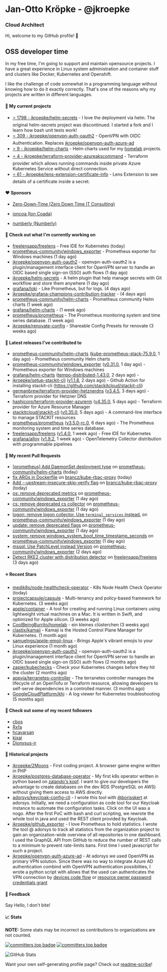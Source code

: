 # Jan-Otto Kröpke - @jkroepke
### Cloud Architect 

Hi, welcome to my GitHub profile! 👋

## OSS developer time
In my free time, I'm going to support and maintain opensource projects. I have a great experience in Linux system administration and container stuff and clusters like Docker, Kubernetes and Openshift.

I like the challenge of code somewhat in a programming language without knowing how to do it exactly correctly. That's one of the reasons why my projects are written in different languages.

#### 🌱 My current projects
- [⭐️ 1798 - jkroepke/helm-secrets](https://github.com/jkroepke/helm-secrets) - I love the deployment via helm. The original helm-secrets project was discontinued. I started a fork and I learn how bash unit tests work!
- [⭐️ 309 - jkroepke/openvpn-auth-oauth2](https://github.com/jkroepke/openvpn-auth-oauth2) - OpenVPN with OIDC Authentication. Replaces  [jkroepke/openvpn-auth-azure-ad](https://github.com/jkroepke/openvpn-auth-azure-ad) 
- [⭐️ 9 - jkroepke/helm-charts](https://github.com/jkroepke/helm-charts) - Helm charts used for my [homelab](https://github.com/jkroepke/homelab) projects.
- [⭐️ 4 - jkroepke/terraform-provider-azureakscommand](https://github.com/jkroepke/terraform-provider-azureakscommand) - Terraform provider which allows running commands inside private Azure Kubernetes Service without direct connection.
- [⭐️ 61 - jkroepke/lens-extension-certificate-info](https://github.com/jkroepke/lens-extension-certificate-info) - Lens Extension to see details of a certificate inside a secret.

#### ❤️ Sponsors

- [Zero-Down-Time (Zero Down Time IT Consulting)](https://github.com/Zero-Down-Time)

- [ioncoa (Ion Coada)](https://github.com/ioncoa)

- [numberly (Numberly)](https://github.com/numberly)


#### 👷 Check out what I'm currently working on

- [freelensapp/freelens](https://github.com/freelensapp/freelens) - Free IDE for Kubernetes (today)
- [prometheus-community/windows_exporter](https://github.com/prometheus-community/windows_exporter) - Prometheus exporter for Windows machines (1 day ago)
- [jkroepke/openvpn-auth-oauth2](https://github.com/jkroepke/openvpn-auth-oauth2) - openvpn-auth-oauth2 is a plugin/management interface client for OpenVPN server to handle an OIDC based single sign-on (SSO) auth flows (1 day ago)
- [jkroepke/helm-secrets](https://github.com/jkroepke/helm-secrets) - A helm plugin that help manage secrets with Git workflow and store them anywhere (1 day ago)
- [grafana/loki](https://github.com/grafana/loki) - Like Prometheus, but for logs. (4 days ago)
- [jkroepke/grafana-champions-contribution-tracker](https://github.com/jkroepke/grafana-champions-contribution-tracker) -  (4 days ago)
- [prometheus-community/helm-charts](https://github.com/prometheus-community/helm-charts) - Prometheus community Helm charts (1 week ago)
- [grafana/helm-charts](https://github.com/grafana/helm-charts) -  (1 week ago)
- [prometheus/prometheus](https://github.com/prometheus/prometheus) - The Prometheus monitoring system and time series database. (1 week ago)
- [jkroepke/renovate-config](https://github.com/jkroepke/renovate-config) - Shareable Config Presets for renovate (3 weeks ago)

#### 🔭 Latest releases I've contributed to

- [prometheus-community/helm-charts](https://github.com/prometheus-community/helm-charts) ([kube-prometheus-stack-75.9.0](https://github.com/prometheus-community/helm-charts/releases/tag/kube-prometheus-stack-75.9.0), 1 day ago) - Prometheus community Helm charts
- [prometheus-community/windows_exporter](https://github.com/prometheus-community/windows_exporter) ([v0.31.0](https://github.com/prometheus-community/windows_exporter/releases/tag/v0.31.0), 1 day ago) - Prometheus exporter for Windows machines
- [grafana/helm-charts](https://github.com/grafana/helm-charts) ([tempo-distributed-1.43.0](https://github.com/grafana/helm-charts/releases/tag/tempo-distributed-1.43.0), 2 days ago) - 
- [jkroepke/setup-stackit-cli](https://github.com/jkroepke/setup-stackit-cli) ([v1.1.8](https://github.com/jkroepke/setup-stackit-cli/releases/tag/v1.1.8), 2 days ago) - Github Action for installing stackit-cli (https://github.com/stackitcloud/stackit-cli)
- [germanbrew/terraform-provider-hetznerdns](https://github.com/germanbrew/terraform-provider-hetznerdns) ([v3.4.5](https://github.com/germanbrew/terraform-provider-hetznerdns/releases/tag/v3.4.5), 3 days ago) - Terraform provider for Hetzner DNS
- [hashicorp/terraform-provider-azurerm](https://github.com/hashicorp/terraform-provider-azurerm) ([v4.35.0](https://github.com/hashicorp/terraform-provider-azurerm/releases/tag/v4.35.0), 5 days ago) - Terraform provider for Azure Resource Manager
- [stackitcloud/stackit-cli](https://github.com/stackitcloud/stackit-cli) ([v0.35.0](https://github.com/stackitcloud/stackit-cli/releases/tag/v0.35.0), 5 days ago) - A command-line interface to manage STACKIT resources
- [prometheus/prometheus](https://github.com/prometheus/prometheus) ([v3.5.0-rc.0](https://github.com/prometheus/prometheus/releases/tag/v3.5.0-rc.0), 6 days ago) - The Prometheus monitoring system and time series database.
- [freelensapp/freelens](https://github.com/freelensapp/freelens) ([v1.4.0](https://github.com/freelensapp/freelens/releases/tag/v1.4.0), 1 week ago) - Free IDE for Kubernetes
- [grafana/alloy](https://github.com/grafana/alloy) ([v1.9.2](https://github.com/grafana/alloy/releases/tag/v1.9.2), 1 week ago) - OpenTelemetry Collector distribution with programmable pipelines

#### 🔨 My recent Pull Requests

- [[prometheus] Add DaemonSet deployment type](https://github.com/prometheus-community/helm-charts/pull/5869) on [prometheus-community/helm-charts](https://github.com/prometheus-community/helm-charts) (today)
- [fix ARGs in Dockerfile](https://github.com/brancz/kube-rbac-proxy/pull/383) on [brancz/kube-rbac-proxy](https://github.com/brancz/kube-rbac-proxy) (today)
- [Add --upstream-insecure-skip-verify flag](https://github.com/brancz/kube-rbac-proxy/pull/382) on [brancz/kube-rbac-proxy](https://github.com/brancz/kube-rbac-proxy) (today)
- [os: remove deprecated metrics](https://github.com/prometheus-community/windows_exporter/pull/2116) on [prometheus-community/windows_exporter](https://github.com/prometheus-community/windows_exporter) (1 day ago)
- [cs: remove deprecated cs collector](https://github.com/prometheus-community/windows_exporter/pull/2115) on [prometheus-community/windows_exporter](https://github.com/prometheus-community/windows_exporter) (1 day ago)
- [logon: remove logon collector. Use `terminal_services` instead.](https://github.com/prometheus-community/windows_exporter/pull/2114) on [prometheus-community/windows_exporter](https://github.com/prometheus-community/windows_exporter) (1 day ago)
- [update: remove deprecated flags](https://github.com/prometheus-community/windows_exporter/pull/2113) on [prometheus-community/windows_exporter](https://github.com/prometheus-community/windows_exporter) (1 day ago)
- [system: remove windows_system_boot_time_timestamp_seconds](https://github.com/prometheus-community/windows_exporter/pull/2112) on [prometheus-community/windows_exporter](https://github.com/prometheus-community/windows_exporter) (1 day ago)
- [mssql: Use PatchLevel instead Version](https://github.com/prometheus-community/windows_exporter/pull/2108) on [prometheus-community/windows_exporter](https://github.com/prometheus-community/windows_exporter) (2 days ago)
- [Detect RKE2 cluster with distribution detector](https://github.com/freelensapp/freelens/pull/947) on [freelensapp/freelens](https://github.com/freelensapp/freelens) (3 days ago)

#### ⭐ Recent Stars

- [medik8s/node-healthcheck-operator](https://github.com/medik8s/node-healthcheck-operator) - K8s Node Health Check Operator (today)
- [projectcapsule/capsule](https://github.com/projectcapsule/capsule) - Multi-tenancy and policy-based framework for Kubernetes. (3 weeks ago)
- [apple/container](https://github.com/apple/container) - A tool for creating and running Linux containers using lightweight virtual machines on a Mac. It is written in Swift, and optimized for Apple silicon.  (3 weeks ago)
- [CoolBeingBurrito/homelab](https://github.com/CoolBeingBurrito/homelab) - ein kleines clüsterchen (3 weeks ago)
- [clastix/kamaji](https://github.com/clastix/kamaji) - Kamaji is the Hosted Control Plane Manager for Kubernetes. (1 month ago)
- [samuelngs/apple-emoji-linux](https://github.com/samuelngs/apple-emoji-linux) - Brings Apple's vibrant emojis to your Linux experience (1 month ago)
- [jkroepke/openvpn-auth-oauth2](https://github.com/jkroepke/openvpn-auth-oauth2) - openvpn-auth-oauth2 is a plugin/management interface client for OpenVPN server to handle an OIDC based single sign-on (SSO) auth flows (2 months ago)
- [zapier/kubechecks](https://github.com/zapier/kubechecks) - Check your Kubernetes changes before they hit the cluster (2 months ago)
- [appvia/terranetes-controller](https://github.com/appvia/terranetes-controller) - The terranetes controller manages the lifecycle of an OpenTofu or Terraform resource, allowing developers to self-serve dependencies in a controlled manner. (3 months ago)
- [GoogleCloudPlatform/khi](https://github.com/GoogleCloudPlatform/khi) - A log viewer for Kubernetes troubleshooting (5 months ago)

#### 👯 Check out some of my recent followers

- [cbos](https://github.com/cbos)
- [Rxfa](https://github.com/Rxfa)
- [hcavarsan](https://github.com/hcavarsan)
- [kjxai](https://github.com/kjxai)
- [Dionysus-jr](https://github.com/Dionysus-jr)

#### 📜 Historical projects
- [jkroepke/2Moons](https://github.com/jkroepke/2Moons) - First coding project. A browser game engine written in PHP
- [jkroepke/postgres-database-operator](https://github.com/jkroepke/postgres-database-operator) - My first k8s operator written in python based on [zalando's kopf](https://github.com/zalando-incubator/kopf). I want to give our developers the advantage to create databases on the dev RDS (PostgreSQL on AWS) without giving them access to AWS directly.
- [adorsys/keycloak-config-cli](https://github.com/adorsys/keycloak-config-cli) - I wrote this tool with [@borisskert](https://github.com/borisskert) at adorsys. Initially, we need a configuration as code tool for our Keycloak instance to automate the configuration tasks. Click on the UI was a nogo. After the first PoC with bash and curl scripting, we rewrote the whole tool in java and used the REST client provided by Keycloak.
- [jkroepke/github_exporter](https://github.com/jkroepke/github_exporter) - I love Prometheus to hold statistics. I wrote the tool @ adorsys to track all statistics from the organization project to gain an organization-wide overview of all repositories in one dashboard. I used the GraphQL API from GitHub to reduce the number of REST calls to a minimum to prevent rate-limits bans. First time I used javascript for such a project.
- [jkroepke/openvpn-auth-azure-ad](https://github.com/jkroepke/openvpn-auth-azure-ad) - At adorsys we used OpenVPN as primary VPN solution. Since there was no way to integrate Azure AD authentication combind with OpenVPN authentication possiblities, I wrote a python script with allows that the used can authenticates the VPN connection by [devices code flow](https://docs.microsoft.com/en-us/azure/active-directory/develop/v2-oauth2-device-code) or [resource owner password credentials grant](https://docs.microsoft.com/en-us/azure/active-directory/develop/v2-oauth-ropc)

#### 💬 Feedback

Say Hello, I don't bite!

#### 📈 Stats

**NOTE:** Some stats may be incorrect as contributions to organizations
are not counted.

[![committers.top badge](https://user-badge.committers.top/germany/jkroepke.svg)](https://user-badge.committers.top/germany/jkroepke)
[![committers.top badge](https://user-badge.committers.top/germany_public/jkroepke.svg)](https://user-badge.committers.top/germany_public/jkroepke)

![GitHub Stats](https://github-readme-stats.vercel.app/api?username=jkroepke&count_private=false&theme=tokyonight&show_icons=true)

Want your own self-generating profile page? Check out [readme-scribe](https://github.com/muesli/readme-scribe)!
